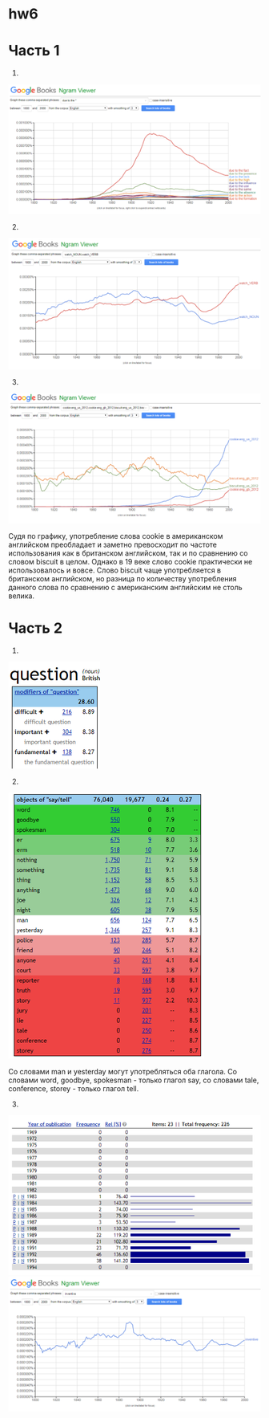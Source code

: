 # hw6
# Часть 1

1.
![](https://github.com/tamarapopova/hw6/blob/master/%D0%A1%D0%BD%D0%B8%D0%BC%D0%BE%D0%BA.PNG?raw=true)

2.
![](https://github.com/tamarapopova/hw6/blob/master/%D0%A1%D0%BD%D0%B8%D0%BC%D0%BE%D0%BA2.PNG?raw=true)

3.
![](https://github.com/tamarapopova/hw6/blob/master/%D0%A1%D0%BD%D0%B8%D0%BC%D0%BE%D0%BA3.PNG?raw=true)

Судя по графику, употребление слова cookie в американском английском преобладает и заметно превосходит по частоте использования как в британском английском, так и по сравнению со словом biscuit в целом. Однако в 19 веке слово cookie практически не использовалось и вовсе. Слово biscuit чаще употребляется в британском английском, но разница по количеству употребления данного слова по сравнению с американским английским не столь велика.

# Часть 2

1.
![](https://github.com/tamarapopova/hw6/blob/master/%D0%A1%D0%BD%D0%B8%D0%BC%D0%BE%D0%BA4.PNG?raw=true)

2.
![](https://github.com/tamarapopova/hw6/blob/master/%D0%A1%D0%BD%D0%B8%D0%BC%D0%BE%D0%BA5.PNG?raw=true)

Со словами man и yesterday могут употребляться оба глагола. Со словами word, goodbye, spokesman - только глагол say, со словами tale, conference,	storey - только глагол tell.

3.
![](https://github.com/tamarapopova/hw6/blob/master/%D0%A1%D0%BD%D0%B8%D0%BC%D0%BE%D0%BA6.PNG?raw=true)
![](https://github.com/tamarapopova/hw6/blob/master/%D0%A1%D0%BD%D0%B8%D0%BC%D0%BE%D0%BA7.PNG?raw=true)


